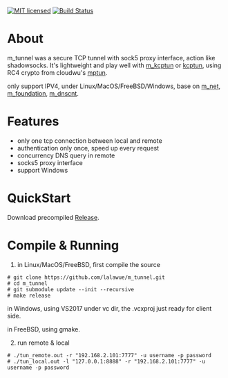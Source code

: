 

[![MIT licensed][1]][2]  [![Build Status][3]][4]

[1]: https://img.shields.io/badge/license-MIT-blue.svg
[2]: LICENSE

[3]: https://travis-ci.org/lalawue/m_tunnel.svg?branch=master
[4]: https://travis-ci.org/lalawue/m_tunnel





# About

m_tunnel was a secure TCP tunnel with sock5 proxy interface, action like shadowsocks.
It's lightweight and play well with [m_kcptun](https://github.com/lalawue/m_kcptun) or
[kcptun](https://github.com/xtaci/kcptun), using RC4 crypto from cloudwu's [mptun](https://github.com/cloudwu/mptun).

only support IPV4, under Linux/MacOS/FreeBSD/Windows, base on [m_net](https://github.com/lalawue/m_net),
[m_foundation](https://github.com/lalawue/m_foundation), [m_dnscnt](https://github.com/lalawue/m_dnscnt).





# Features

- only one tcp connection between local and remote
- authentication only once, speed up every request
- concurrency DNS query in remote
- socks5 proxy interface 
- support Windows





# QuickStart

Download precompiled [Release](https://github.com/lalawue/m_tunnel/releases).





# Compile & Running

1. in Linux/MacOS/FreeBSD, first compile the source

```
# git clone https://github.com/lalawue/m_tunnel.git
# cd m_tunnel
# git submodule update --init --recursive
# make release
```

in Windows, using VS2017 under vc dir, the .vcxproj just ready for client side.

in FreeBSD, using gmake.



2. run remote & local
```
# ./tun_remote.out -r "192.168.2.101:7777" -u username -p password
# ./tun_local.out -l "127.0.0.1:8888" -r "192.168.2.101:7777" -u username -p password
```
